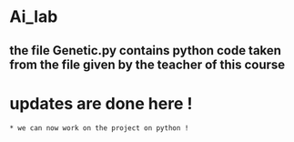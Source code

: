 # Ai_lab

## the file Genetic.py contains python code taken from the file given by the teacher of this course 

# updates are done here ! 
	
	* we can now work on the project on python ! 